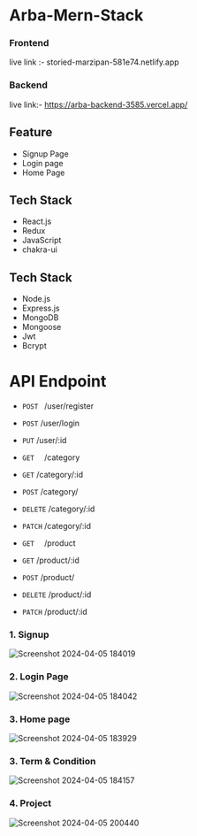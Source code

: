 
# Arba-Mern-Stack

 ### Frontend 
 live link :- storied-marzipan-581e74.netlify.app
 ### Backend 
 live link:- https://arba-backend-3585.vercel.app/

## Feature
- Signup Page
- Login page
- Home Page

## Tech Stack
-   React.js
-   Redux
-   JavaScript
-   chakra-ui

## Tech Stack
-   Node.js
-   Express.js
-   MongoDB  
-   Mongoose
-   Jwt
-   Bcrypt

  # API Endpoint
- `POST `    /user/register
- `POST`     /user/login
- `PUT`      /user/:id  

- `GET  `    /category
- `GET`      /category/:id
- `POST`     /category/
- `DELETE`   /category/:id
- `PATCH`    /category/:id

- `GET  `    /product
- `GET`      /product/:id
- `POST`     /product/
- `DELETE`   /product/:id
- `PATCH`    /product/:id

### 1. Signup 
![Screenshot 2024-04-05 184019](https://github.com/Sajid788/Mern-Arba-Assignment/assets/129252454/d37de9a0-ba68-4200-9ec5-b576b9f2c3b3)


### 2. Login Page
![Screenshot 2024-04-05 184042](https://github.com/Sajid788/Green-mentor-Assignment/assets/129252454/dac3a480-e70c-4563-9d00-288551ede0de)

### 3. Home page
![Screenshot 2024-04-05 183929](https://github.com/Sajid788/Green-mentor-Assignment/assets/129252454/69dfa906-6af6-40f1-8558-03af65e9dd49)

### 3. Term & Condition
![Screenshot 2024-04-05 184157](https://github.com/Sajid788/Green-mentor-Assignment/assets/129252454/11fff2b9-68d0-4196-8a5b-b0cc847a2660)

### 4. Project
![Screenshot 2024-04-05 200440](https://github.com/Sajid788/Mern-Arba-Assignment/assets/129252454/2ca2809a-d595-4fb8-9787-d4176efb699b)



